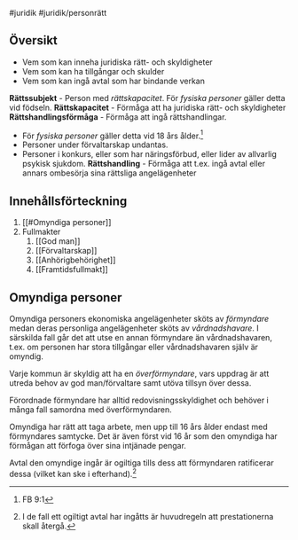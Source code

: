 #juridik #juridik/personrätt 
## Översikt
- Vem som kan inneha juridiska rätt- och skyldigheter
- Vem som kan ha tillgångar och skulder
- Vem som kan ingå avtal som har bindande verkan

**Rättssubjekt** - Person med *rättskapacitet*. För *fysiska personer* gäller detta vid födseln.
**Rättskapacitet** - Förmåga att ha juridiska rätt- och skyldigheter
**Rättshandlingsförmåga** - Förmåga att ingå rättshandlingar.
- För *fysiska personer* gäller detta vid 18 års ålder.[^1]
- Personer under förvaltarskap undantas.
- Personer i konkurs, eller som har näringsförbud, eller lider av allvarlig psykisk sjukdom.
**Rättshandling** - Förmåga att t.ex. ingå avtal eller annars ombesörja sina rättsliga angelägenheter
## Innehållsförteckning
1. [[#Omyndiga personer]]
2. Fullmakter
	1. [[God man]]
	2. [[Förvaltarskap]]
	3. [[Anhörigbehörighet]]
	4. [[Framtidsfullmakt]]
## Omyndiga personer
Omyndiga personers ekonomiska angelägenheter sköts av *förmyndare* medan deras personliga angelägenheter sköts av *vårdnadshavare*. I särskilda fall går det att utse en annan förmyndare än vårdnadshavaren, t.ex. om personen har stora tillgångar eller vårdnadshavaren själv är omyndig.

Varje kommun är skyldig att ha en *överförmyndare*, vars uppdrag är att utreda behov av god man/förvaltare samt utöva tillsyn över dessa.

Förordnade förmyndare har alltid redovisningsskyldighet och behöver i många fall samordna med överförmyndaren.

Omyndiga har rätt att taga arbete, men upp till 16 års ålder endast med förmyndares samtycke. Det är även först vid 16 år som den omyndiga har förmågan att förfoga över sina intjänade pengar.

Avtal den omyndige ingår är ogiltiga tills dess att förmyndaren ratificerar dessa (vilket kan ske i efterhand).[^2]

[^1]: FB 9:1
[^2]: I de fall ett ogiltigt avtal har ingåtts är huvudregeln att prestationerna skall återgå.
[^3]: FB 17:1